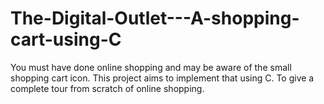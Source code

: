 # The-Digital-Outlet---A-shopping-cart-using-C
You must have done online shopping and may be aware of the small shopping cart icon. This project aims to implement that using C. To give a complete tour from scratch of online shopping.
